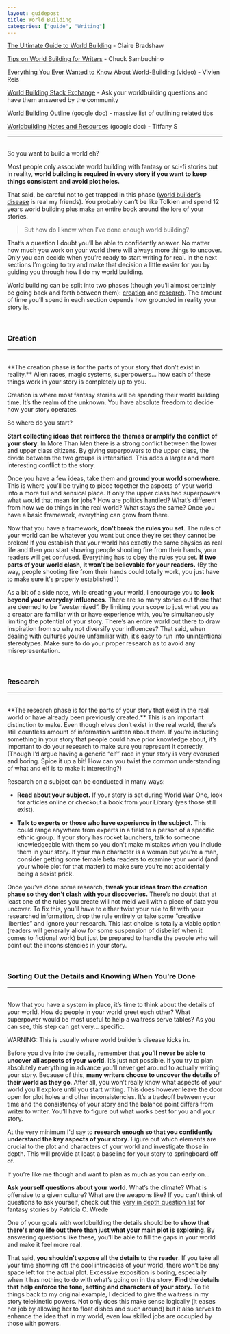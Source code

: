 ```yaml
---
layout: guidepost
title: World Building
categories: ["guide", "Writing"]
---
```


[The Ultimate Guide to World Building](https://writersedit.com/the-ultimate-guide-to-world-building-how-to-write-fantasy-sci-fi-and-real-life-worlds/) - Claire Bradshaw

[Tips on World Building for Writers](http://www.writersdigest.com/editor-blogs/guide-to-literary-agents/tips-on-world-building-for-writers-how-to-make-your-imaginary-world-real) - Chuck Sambuchino

[Everything You Ever Wanted to Know About World-Building](https://www.youtube.com/watch?v=t6cjnSPusCc) (video) - Vivien Reis

[World Building Stack Exchange](https://worldbuilding.stackexchange.com/) - Ask your worldbuilding questions and have them answered by the community

[World Building Outline](https://docs.google.com/document/d/1DZHe9EFXWqw_1PGxrOyqBrM5up9Yj4a38FsQ3PxXPGc/edit) (google doc) - massive list of outlining related tips

[Worldbuilding Notes and Resources](https://docs.google.com/document/d/1XXN7DiNmMV7fOZbf2xGeqLvRtRQixOvznSDjOlcY5HQ/edit) (google doc) - Tiffany S

<hr><br>
So you want to build a world eh?

Most people only associate world building with fantasy or sci-fi stories but in reality, **world building is required in every story if you want to keep things consistent and avoid plot holes.**

That said, be careful not to get trapped in this phase ([world builder’s disease](http://thewritersaurus.com/2015/03/06/the-dreaded-world-builders-disease/) is real my friends). You probably can’t be like Tolkien and spend 12 years world building plus make an entire book around the lore of your stories.

> But how do I know when I’ve done enough world building?

That’s a question I doubt you’ll be able to confidently answer. No matter how much you work on your world there will always more things to uncover. Only you can decide when you’re ready to start writing for real. In the next sections I’m going to try and make that decision a little easier for you by guiding you through how I do my world building.

World building can be split into two phases (though you’ll almost certainly be going back and forth between them): [creation](#creation) and [research](#research). The amount of time you’ll spend in each section depends how grounded in reality your story is.

<br>

### <a name="creation"></a>Creation

<hr><br>
**The creation phase is for the parts of your story that don’t exist in reality.** Alien races, magic systems, superpowers... how each of these things work in your story is completely up to you. 

Creation is where most fantasy stories will be spending their world building time. It’s the realm of the unknown. You have absolute freedom to decide how your story operates.

So where do you start?

**Start collecting ideas that reinforce the themes or amplify the conflict of your story.** In More Than Men there is a strong conflict between the lower and upper class citizens. By giving superpowers to the upper class, the divide between the two groups is intensified. This adds a larger and more interesting conflict to the story.

Once you have a few ideas, take them and **ground your world somewhere**. This is where you’ll be trying to piece together the aspects of your world into a more full and sensical place. If only the upper class had superpowers what would that mean for jobs? How are politics handled? What’s different from how we do things in the real world? What stays the same? Once you have a basic framework, everything can grow from there.

Now that you have a framework, **don’t break the rules you set**. The rules of your world can be whatever you want but once they’re set they cannot be broken! If you establish that your world has exactly the same physics as real life and then you start showing people shooting fire from their hands, your readers will get confused. Everything has to obey the rules you set. **If two parts of your world clash, it won’t be believable for your readers.** (By the way, people shooting fire from their hands could totally work, you just have to make sure it's properly established'!)

As a bit of a side note, while creating your world, I encourage you to **look beyond your everyday influences**. There are so many stories out there that are deemed to be “westernized”. By limiting your scope to just what you as a creator are familiar with or have experience with, you’re simultaneously limiting the potential of your story. There’s an entire world out there to draw inspiration from so why not diversify your influences? That said, when dealing with cultures you’re unfamiliar with, it’s easy to run into unintentional stereotypes. Make sure to do your proper research as to avoid any misrepresentation.

<br>

### <a name="research"></a>Research

<hr><br>
**The research phase is for the parts of your story that exist in the real world or have already been previously created.** This is an important distinction to make. Even though elves don’t exist in the real world, there’s still countless amount of information written about them. If you’re including something in your story that people could have prior knowledge about, it’s important to do your research to make sure you represent it correctly. (Though I’d argue having a generic “elf” race in your story is very overused and boring. Spice it up a bit! How can you twist the common understanding of what and elf is to make it interesting?)

Research on a subject can be conducted in many ways:

- **Read about your subject.** If your story is set during World War One, look for articles online or checkout a book from your Library (yes those still exist).

- **Talk to experts or those who have experience in the subject.** This could range anywhere from experts in a field to a person of a specific ethnic group. If your story has rocket launchers, talk to someone knowledgeable with them so you don’t make mistakes when you include them in your story. If your main character is a woman but you’re a man, consider getting some female beta readers to examine your world (and your whole plot for that matter) to make sure you’re not accidentally being a sexist prick.

Once you’ve done some research, **tweak your ideas from the creation phase so they don’t clash with your discoveries.** There’s no doubt that at least one of the rules you create will not meld well with a piece of data you uncover. To fix this, you’ll have to either twist your rule to fit with your researched information, drop the rule entirely or take some “creative liberties” and ignore your research. This last choice is totally a viable option (readers will generally allow for some suspension of disbelief when it comes to fictional work) but just be prepared to handle the people who will point out the inconsistencies in your story.

<br>

### Sorting Out the Details and Knowing When You’re Done

<hr><br>
Now that you have a system in place, it’s time to think about the details of your world. How do people in your world greet each other? What superpower would be most useful to help a waitress serve tables? As you can see, this step can get very... specific.

WARNING: This is usually where world builder’s disease kicks in. 

Before you dive into the details, remember that **you’ll never be able to uncover all aspects of your world**. It’s just not possible. If you try to plan absolutely everything in advance you’ll never get around to actually writing your story. Because of this, **many writers choose to uncover the details of their world as they go**. After all, you won’t really know what aspects of your world you’ll explore until you start writing. This does however leave the door open for plot holes and other inconsistencies. It’s a tradeoff between your time and the consistency of your story and the balance point differs from writer to writer. You’ll have to figure out what works best for you and your story.

At the very minimum I'd say to **research enough so that you confidently understand the key aspects of your story**. Figure out which elements are crucial to the plot and characters of your world and investigate those in depth. This will provide at least a baseline for your story to springboard off of.

If you’re like me though and want to plan as much as you can early on...

**Ask yourself questions about your world.** What’s the climate? What is offensive to a given culture? What are the weapons like? If you can’t think of questions to ask yourself, check out this [very in depth question list](http://www.sfwa.org/2009/08/fantasy-worldbuilding-questions/) for fantasy stories by Patricia C. Wrede

One of your goals with worldbuilding the details should be to **show that there's more life out there than just what your main plot is exploring**. By answering questions like these, you’ll be able to fill the gaps in your world and make it feel more real.

That said, **you shouldn’t expose all the details to the reader**. If you take all your time showing off the cool intricacies of your world, there won’t be any space left for the actual plot. Excessive exposition is boring, especially when it has nothing to do with what’s going on in the story. **Find the details that help enforce the tone, setting and characters of your story.** To tie things back to my original example, I decided to give the waitress in my story telekinetic powers. Not only does this make sense logically (it eases her job by allowing her to float dishes and such around) but it also serves to enhance the idea that in my world, even low skilled jobs are occupied by those with powers.